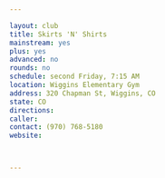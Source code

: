 ```yaml
---

layout: club
title: Skirts 'N' Shirts
mainstream: yes
plus: yes
advanced: no
rounds: no
schedule: second Friday, 7:15 AM
location: Wiggins Elementary Gym
address: 320 Chapman St, Wiggins, CO
state: CO
directions: 
caller: 
contact: (970) 768-5180
website: 



---
```


